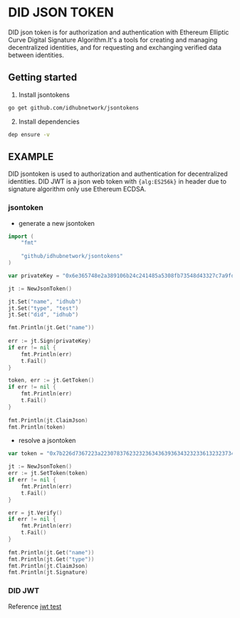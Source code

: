 # DID JSON TOKEN
DID json token is for authorization and authentication with Ethereum Elliptic Curve Digital Signature Algorithm.It's a tools for creating and managing decentralized identities, and for requesting and exchanging verified data between identities.

## Getting started
1. Install jsontokens
```sh
go get github.com/idhubnetwork/jsontokens
```
2. Install dependencies
```sh
dep ensure -v
```

## EXAMPLE
DID jsontoken is used to authorization and authentication for decentralized identities.
DID JWT is a json web token with `{alg:ES256k}` in header due to signature algorithm only use Ethereum ECDSA.

### jsontoken
* generate a new jsontoken

```go
import (
	"fmt"
	
	"github/idhubnetwork/jsontokens"
)

var privateKey = "0x6e365748e2a389106b24c241485a5308fb73548d43327c7a9fd4d972ca4cd472"

jt := NewJsonToken()

jt.Set("name", "idhub")
jt.Set("type", "test")
jt.Set("did", "idhub")

fmt.Println(jt.Get("name"))
	
err := jt.Sign(privateKey)
if err != nil {
	fmt.Println(err)
	t.Fail()
}

token, err := jt.GetToken()
if err != nil {
	fmt.Println(err)
	t.Fail()
}
	
fmt.Println(jt.ClaimJson)
fmt.Println(token)
```

* resolve a jsontoken

```go
var token = "0x7b226d7367223a2230783762323236343639363432323361323237343635373337343232326332323665363136643635323233613232363936343638373536323232326332323734373937303635323233613232373436353733373432323764222c22736967223a22307836386363386561623632323037633739313835353366396631316433643739393433303161373233303462613631616131623365643431323435356633313433303633666334663136383134343530373265346431613833643935306330373030386565623962613936373762663961656333363061343436353338616236313162227d"

jt := NewJsonToken()
err := jt.SetToken(token)
if err != nil {
	fmt.Println(err)
	t.Fail()
}

err = jt.Verify()
if err != nil {
	fmt.Println(err)
	t.Fail()
}
	
fmt.Println(jt.Get("name"))
fmt.Println(jt.Get("type"))
fmt.Println(jt.ClaimJson)
fmt.Println(jt.Signature)
```

### DID JWT
Reference [jwt test](https://github.com/idhubnetwork/jsontokens/blob/master/didjwt_test.go)
